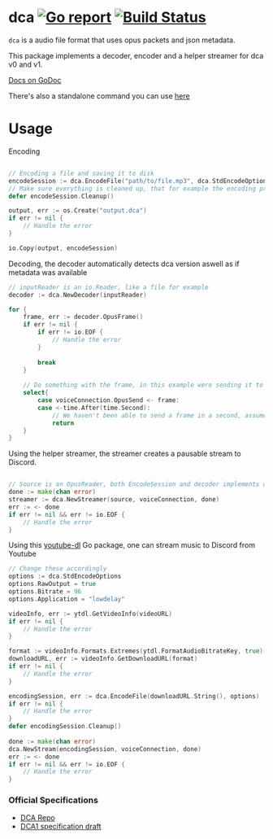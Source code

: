 dca [![Go report](http://goreportcard.com/badge/jonas747/dca)](http://goreportcard.com/report/jonas747/dca) [![Build Status](https://travis-ci.org/jonas747/dca.svg?branch=master)](https://travis-ci.org/jonas747/dca)
====
`dca` is a audio file format that uses opus packets and json metadata.

This package implements a decoder, encoder and a helper streamer for dca v0 and v1.

[Docs on GoDoc](https://godoc.org/github.com/jonas747/dca)

There's also a standalone command you can use [here](https://github.com/jonas747/dca/tree/master/cmd/dca)

Usage
===
Encoding
```go

// Encoding a file and saving it to disk
encodeSession := dca.EncodeFile("path/to/file.mp3", dca.StdEncodeOptions)
// Make sure everything is cleaned up, that for example the encoding process if any issues happened isnt lingering around
defer encodeSession.Cleanup()

output, err := os.Create("output.dca")
if err != nil {
    // Handle the error
}

io.Copy(output, encodeSession)
```

Decoding, the decoder automatically detects  dca version aswell as if metadata was available
```go
// inputReader is an io.Reader, like a file for example
decoder := dca.NewDecoder(inputReader)

for {
    frame, err := decoder.OpusFrame()
    if err != nil {
        if err != io.EOF {
            // Handle the error
        }
        
        break
    }
    
    // Do something with the frame, in this example were sending it to discord
    select{
        case voiceConnection.OpusSend <- frame:
        case <-time.After(time.Second):
            // We haven't been able to send a frame in a second, assume the connection is borked
            return
    }
}

```

Using the helper streamer, the streamer creates a pausable stream to Discord.
```go

// Source is an OpusReader, both EncodeSession and decoder implements opusreader
done := make(chan error)
streamer := dca.NewStreamer(source, voiceConnection, done)
err := <- done
if err != nil && err != io.EOF {
    // Handle the error
}

```

Using this [youtube-dl](https://www.github.com/rylio/ytdl) Go package, one can stream music to Discord from Youtube
```go
// Change these accordingly
options := dca.StdEncodeOptions
options.RawOutput = true
options.Bitrate = 96
options.Application = "lowdelay"

videoInfo, err := ytdl.GetVideoInfo(videoURL)
if err != nil {
    // Handle the error
}

format := videoInfo.Formats.Extremes(ytdl.FormatAudioBitrateKey, true)[0]
downloadURL, err := videoInfo.GetDownloadURL(format)
if err != nil {
    // Handle the error
}

encodingSession, err := dca.EncodeFile(downloadURL.String(), options)
if err != nil {
    // Handle the error
}
defer encodingSession.Cleanup()
    
done := make(chan error)    
dca.NewStream(encodingSession, voiceConnection, done)
err := <- done
if err != nil && err != io.EOF {
    // Handle the error
}
```

### Official Specifications
* [DCA Repo](https://github.com/bwmarrin/dca)
* [DCA1 specification draft](https://github.com/bwmarrin/dca/wiki/DCA1-specification-draft)
